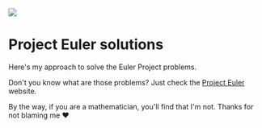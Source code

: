 <img src="https://projecteuler.net/profile/rocboronat.png"/>

# Project Euler solutions

Here's my approach to solve the Euler Project problems.

Don't you know what are those problems? Just check the [Project Euler](https://projecteuler.net/) website.

By the way, if you are a mathematician, you'll find that I'm not. Thanks for not blaming me ❤️
